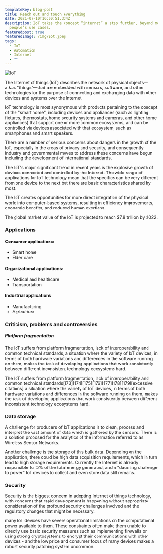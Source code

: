 ```yaml
---
templateKey: blog-post
title: Reach out and touch everything
date: 2021-07-10T16:30:51.334Z
description: IoT takes the concept “internet” a step further, beyond most
  people’s use cases.
featuredpost: true
featuredimage: /img/iot.jpeg
tags:
  - IoT
  - Automation
  - Internet
  - ""
---
```

![IoT](/img/iot.jpeg)

The Internet of things (IoT) describes the network of physical objects—a.k.a. "things"—that are embedded with sensors, software, and other technologies for the purpose of connecting and exchanging data with other devices and systems over the Internet.

IoT technology is most synonymous with products pertaining to the concept of the "smart home", including devices and appliances (such as lighting fixtures, thermostats, home security systems and cameras, and other home appliances) that support one or more common ecosystems, and can be controlled via devices associated with that ecosystem, such as smartphones and smart speakers. 

There are a number of serious concerns about dangers in the growth of the IoT, especially in the areas of privacy and security, and consequently industry and governmental moves to address these concerns have begun including the development of international standards.

The IoT's major significant trend in recent years is the explosive growth of devices connected and controlled by the Internet. The wide range of applications for IoT technology mean that the specifics can be very different from one device to the next but there are basic characteristics shared by most.

The IoT creates opportunities for more direct integration of the physical world into computer-based systems, resulting in efficiency improvements, economic benefits, and reduced human exertions.

The global market value of the IoT is projected to reach $7.8 trillion by 2022.

### Applications

#### Consumer applications:
* Smart home
* Elder care

#### Organizational applications:
* Medical and healthcare
* Transportation

#### Industrial applications
* Manufacturing
* Agriculture

### Criticism, problems and controversies

##### Platform fragmentation

The IoT suffers from platform fragmentation, lack of interoperability and common technical standards, a situation where the variety of IoT devices, in terms of both hardware variations and differences in the software running on them, makes the task of developing applications that work consistently between different inconsistent technology ecosystems hard.

The IoT suffers from platform fragmentation, lack of interoperability and common technical standards[173][174][175][176][177][178][179][excessive citations] a situation where the variety of IoT devices, in terms of both hardware variations and differences in the software running on them, makes the task of developing applications that work consistently between different inconsistent technology ecosystems hard.

### Data storage

A challenge for producers of IoT applications is to clean, process and interpret the vast amount of data which is gathered by the sensors. There is a solution proposed for the analytics of the information referred to as Wireless Sensor Networks.

Another challenge is the storage of this bulk data. Depending on the application, there could be high data acquisition requirements, which in turn lead to high storage requirements. Currently the Internet is already responsible for 5% of the total energy generated, and a "daunting challenge to power" IoT devices to collect and even store data still remains.

### Security

Security is the biggest concern in adopting Internet of things technology, with concerns that rapid development is happening without appropriate consideration of the profound security challenges involved and the regulatory changes that might be necessary.

many IoT devices have severe operational limitations on the computational power available to them. These constraints often make them unable to directly use basic security measures such as implementing firewalls or using strong cryptosystems to encrypt their communications with other devices - and the low price and consumer focus of many devices makes a robust security patching system uncommon.

